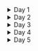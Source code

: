 <details>
<summary>Day 1 </summary>
</details>

<details>
<summary>Day 2 </summary>
</details>

<details>
<summary>Day 3 </summary>
</details>

<details>
<summary>Day 4 </summary>
</details>

<details>
<summary>Day 5 </summary>
</details>
